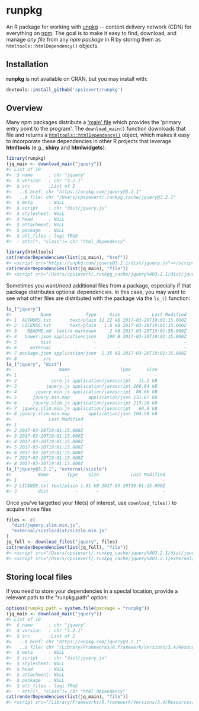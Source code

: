 # runpkg




An R package for working with [unpkg](https://unpkg.com) -- content delivery network (CDN) for everything on [npm](https://www.npmjs.com/). The goal is to make it easy to find, download, and manage *any file* from any *npm package* in R by storing them as `htmltools::htmlDependency()` objects.

## Installation

**runpkg** is not available on CRAN, but you may install with:

```r
devtools::install_github('cpsievert/runpkg')
```

## Overview

Many npm packages distribute a ['main' file](https://docs.npmjs.com/files/package.json#main) which provides the 'primary entry point to the program'. The `download_main()` function downloads that file and returns a [`htmltools::htmlDependency()`](https://www.rdocumentation.org/packages/htmltools/versions/0.3.6/topics/htmlDependency) object, which makes it easy to incorporate these dependencies in other R projects that leverage **htmltools** (e.g., **shiny** and **htmlwidgets**).


```r
library(runpkg)
(jq_main <- download_main("jquery"))
#> List of 10
#>  $ name      : chr "jquery"
#>  $ version   : chr "3.2.1"
#>  $ src       :List of 2
#>   ..$ href: chr "https://unpkg.com/jquery@3.2.1"
#>   ..$ file: chr "/Users/cpsievert/.runkpg_cache/jquery@3.2.1"
#>  $ meta      : NULL
#>  $ script    : chr "dist/jquery.js"
#>  $ stylesheet: NULL
#>  $ head      : NULL
#>  $ attachment: NULL
#>  $ package   : NULL
#>  $ all_files : logi TRUE
#>  - attr(*, "class")= chr "html_dependency"

library(htmltools)
cat(renderDependencies(list(jq_main), "href"))
#> <script src="https://unpkg.com/jquery@3.2.1/dist/jquery.js"></script>
cat(renderDependencies(list(jq_main), "file"))
#> <script src="/Users/cpsievert/.runkpg_cache/jquery%403.2.1/dist/jquery.js"></script>
```

Sometimes you want/need additional files from a package, especially if that package distributes optional dependencies. In this case, you may want to see what other files are distributed with the package via the `ls_()` function:


```r
ls_("jquery")
#>           Name             Type     Size            Last Modified
#> 1  AUTHORS.txt       text/plain 11.22 kB 2017-03-20T19:01:15.000Z
#> 2  LICENSE.txt       text/plain   1.6 kB 2017-03-20T19:01:15.000Z
#> 3    README.md  text/x-markdown     2 kB 2017-03-20T19:01:58.000Z
#> 4   bower.json application/json    190 B 2017-03-20T19:01:15.000Z
#> 5         dist                -        -                        -
#> 6     external                -        -                        -
#> 7 package.json application/json  2.35 kB 2017-03-20T19:01:15.000Z
#> 8          src                -        -                        -
ls_("jquery", "dist")
#>                  Name                   Type      Size
#> 1                  ..                      -         -
#> 2             core.js application/javascript   11.2 kB
#> 3           jquery.js application/javascript 268.04 kB
#> 4       jquery.min.js application/javascript  86.66 kB
#> 5      jquery.min.map       application/json 131.67 kB
#> 6      jquery.slim.js application/javascript 215.26 kB
#> 7  jquery.slim.min.js application/javascript   69.6 kB
#> 8 jquery.slim.min.map       application/json 104.58 kB
#>              Last Modified
#> 1                        -
#> 2 2017-03-20T19:01:15.000Z
#> 3 2017-03-20T19:01:15.000Z
#> 4 2017-03-20T19:01:15.000Z
#> 5 2017-03-20T19:01:15.000Z
#> 6 2017-03-20T19:01:15.000Z
#> 7 2017-03-20T19:01:15.000Z
#> 8 2017-03-20T19:01:15.000Z
ls_("jquery@3.2.1", "external/sizzle")
#>          Name       Type    Size            Last Modified
#> 1          ..          -       -                        -
#> 2 LICENSE.txt text/plain 1.61 kB 2017-03-20T19:01:15.000Z
#> 3        dist          -       -                        -
```

Once you've targetted your file(s) of interest, use `download_files()` to acquire those files


```r
files <- c(
  "dist/jquery.slim.min.js",
  "external/sizzle/dist/sizzle.min.js"
)
jq_full <- download_files("jquery", files)
cat(renderDependencies(list(jq_full), "file"))
#> <script src="/Users/cpsievert/.runkpg_cache/jquery%403.2.1/dist/jquery.slim.min.js"></script>
#> <script src="/Users/cpsievert/.runkpg_cache/jquery%403.2.1/external/sizzle/dist/sizzle.min.js"></script>
```

## Storing local files

If you need to store your dependencies in a special location, provide a relevant path to the "runpkg.path" option:


```r
options(runpkg.path = system.file(package = "runpkg"))
(jq_main <- download_main("jquery"))
#> List of 10
#>  $ name      : chr "jquery"
#>  $ version   : chr "3.2.1"
#>  $ src       :List of 2
#>   ..$ href: chr "https://unpkg.com/jquery@3.2.1"
#>   ..$ file: chr "/Library/Frameworks/R.framework/Versions/3.4/Resources/library/runpkg/jquery@3.2.1"
#>  $ meta      : NULL
#>  $ script    : chr "dist/jquery.js"
#>  $ stylesheet: NULL
#>  $ head      : NULL
#>  $ attachment: NULL
#>  $ package   : NULL
#>  $ all_files : logi TRUE
#>  - attr(*, "class")= chr "html_dependency"
cat(renderDependencies(list(jq_main), "file"))
#> <script src="/Library/Frameworks/R.framework/Versions/3.4/Resources/library/runpkg/jquery%403.2.1/dist/jquery.js"></script>
```
